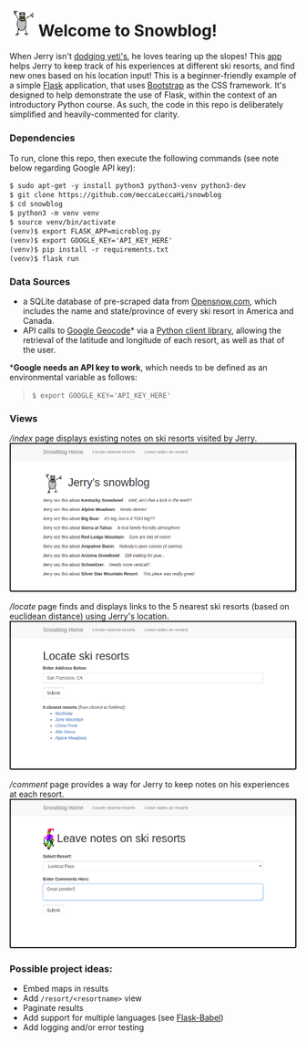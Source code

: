 # <img src="./app/static/images/yeti.gif" alt="Yeti from SkiFree on Windows 95" width="10%" height="auto">Welcome to Snowblog!

When Jerry isn't [dodging yeti's](https://ski.ihoc.net/), he loves tearing up the slopes! This [app](https://snowblogg.herokuapp.com/index) helps Jerry to keep track of his experiences at different ski resorts, and find new ones based on his location input! This is a beginner-friendly example of a simple [Flask](http://flask.pocoo.org/) application, that uses [Bootstrap](http://getbootstrap.com) as the CSS framework. It's designed to help demonstrate the use of Flask, within the context of an introductory Python course. As such, the code in this repo is deliberately simplified and heavily-commented for clarity.

### Dependencies
To run, clone this repo, then execute the following commands (see note below regarding Google API key):
```
$ sudo apt-get -y install python3 python3-venv python3-dev  
$ git clone https://github.com/meccaLeccaHi/snowblog  
$ cd snowblog  
$ python3 -m venv venv  
$ source venv/bin/activate  
(venv)$ export FLASK_APP=microblog.py  
(venv)$ export GOOGLE_KEY='API_KEY_HERE'  
(venv)$ pip install -r requirements.txt  
(venv)$ flask run
```

### Data Sources
- a SQLite database of pre-scraped data from [Opensnow.com](https://opensnow.com/), which includes the name and state/province of every ski resort in America and Canada.
- API calls to [Google Geocode](https://developers.google.com/maps/documentation/geocoding/start)* via a [Python client library](https://github.com/googlemaps/google-maps-services-python), allowing the retrieval of the latitude and longitude of each resort, as well as that of the user.

***Google needs an API key to work**, which needs to be defined as an environmental variable as follows:
>`$ export GOOGLE_KEY='API_KEY_HERE'`


### Views
_/index_ page displays existing notes on ski resorts visited by Jerry.
![Index View](./app/static/images/index_view.png)  

_/locate_ page finds and displays links to the 5 nearest ski resorts (based on euclidean distance) using Jerry's location.
![Locate View](./app/static/images/locate_view.png)  

_/comment_ page provides a way for Jerry to keep notes on his experiences at each resort.
![Comment View](./app/static/images/comment_view.png)


### Possible project ideas:
- Embed maps in results
- Add `/resort/<resortname>` view
- Paginate results
- Add support for multiple languages (see [Flask-Babel](https://pythonhosted.org/Flask-Babel/))
- Add logging and/or error testing
